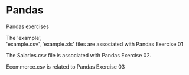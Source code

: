 # Pandas

Pandas exercises

The 'example',  
'example.csv', 
'example.xls' 
files are associated with Pandas Exercise 01


The Salaries.csv file is associated with Pandas Exercise 02.


Ecommerce.csv is related to Pandas Exercise 03
